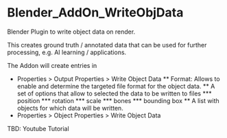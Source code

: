 # Blender_AddOn_WriteObjData
Blender Plugin to write object data on render.

This creates ground truth / annotated data that can be used for further
processing, e.g. AI learning / applications.

The Addon will create entries in
* Properties > Output Properties > Write Object Data
** Format: Allows to enable and determine the targeted file format for the object data.
** A set of options that allow to selected the data to be written to files
*** position
*** rotation
*** scale
*** bones
*** bounding box
** A list with objects for which data will be written.
* Properties > Object Properties > Write Object Data


TBD: Youtube Tutorial